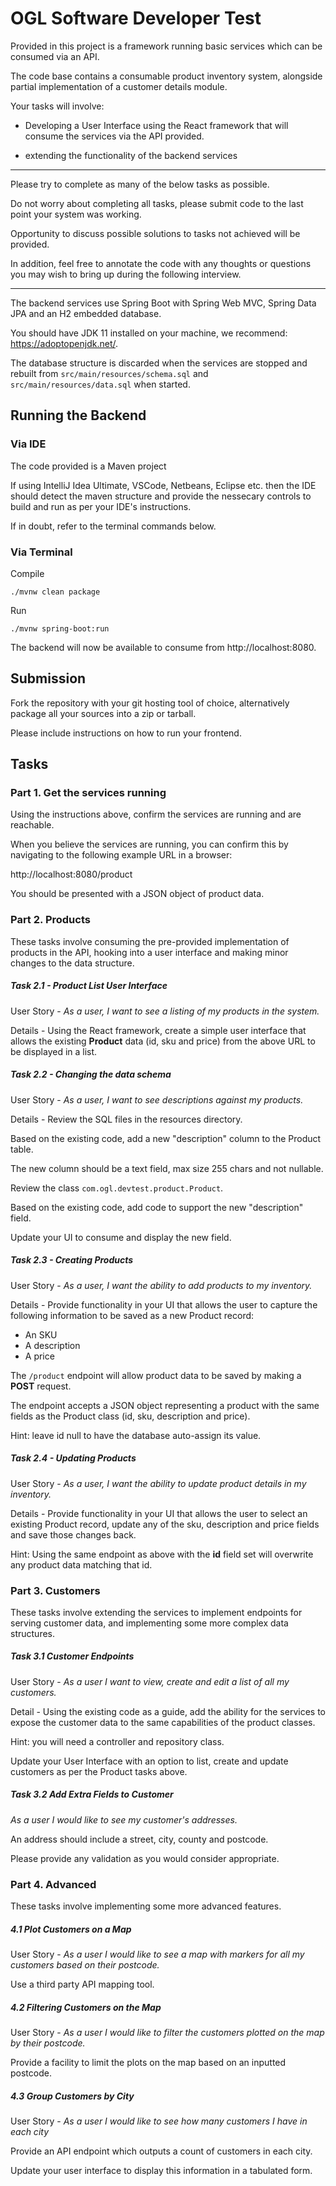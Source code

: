 # OGL Software Developer Test
Provided in this project is a framework running basic services which can be consumed via an API.

The code base contains a consumable product inventory system, alongside partial implementation of a customer details module.

Your tasks will involve:
 
- Developing a User Interface using the React framework that will consume the services via the API provided.

- extending the functionality of the backend services

---

Please try to complete as many of the below tasks as possible. 

Do not worry about completing all tasks, please submit code to the last point your system was working.

Opportunity to discuss possible solutions to tasks not achieved will be provided. 

In addition, feel free to annotate the code with any thoughts or questions you may wish to bring up during the following interview. 

---

The backend services use Spring Boot with Spring Web MVC, Spring Data JPA and an H2 embedded database.

You should have JDK 11 installed on your machine, we recommend: https://adoptopenjdk.net/.

The database structure is discarded when the services are stopped and rebuilt from
`src/main/resources/schema.sql` and `src/main/resources/data.sql` when started.

## Running the Backend
### Via IDE
The code provided is a Maven project

If using IntelliJ Idea Ultimate, VSCode, Netbeans, Eclipse etc. then the IDE should detect the maven 
structure and provide the nessecary controls to build and run as per your IDE's instructions.

If in doubt, refer to the terminal commands below.

### Via Terminal
Compile
```
./mvnw clean package
```

Run
```
./mvnw spring-boot:run
```

The backend will now be available to consume from http://localhost:8080.

## Submission
Fork the repository with your git hosting tool of choice, alternatively package all your sources into a zip or tarball.  

Please include instructions on how to run your frontend.

## Tasks
### Part 1. Get the services running 
Using the instructions above, confirm the services are running and are reachable.

When you believe the services are running, you can confirm this by navigating to the following example URL in a browser:

http://localhost:8080/product

You should be presented with a JSON object of product data.

### Part 2. Products
These tasks involve consuming the pre-provided implementation of products in the API, hooking into a user interface and making minor changes to the data structure. 
##### Task 2.1 - Product List User Interface

User Story - *As a user, I want to see a listing of my products in the system.* 

Details - Using the React framework, create a simple user interface that allows the existing <b>Product</b> data (id, sku and price) from the above URL to be displayed in a list.

##### Task 2.2 - Changing the data schema

User Story - *As a user, I want to see descriptions against my products.*

Details - Review the SQL files in the resources directory.

Based on the existing code, add a new "description" column to the Product table.

The new column should be a text field, max size 255 chars and not nullable.

Review the class `com.ogl.devtest.product.Product`.

Based on the existing code, add code to support the new "description" field.

Update your UI to consume and display the new field. 

##### Task 2.3 - Creating Products

User Story - *As a user, I want the ability to add products to my inventory.*

Details - Provide functionality in your UI that allows the user to capture the following information to be saved as a new Product record:
        
- An SKU
- A description
- A price

The `/product` endpoint will allow product data to be saved by making a <b>POST</b> request.

The endpoint accepts a JSON object representing a product with the same fields as the Product class (id, sku, description and price).

Hint: leave id null to have the database auto-assign its value.

##### Task 2.4 - Updating Products

User Story - *As a user, I want the ability to update product details in my inventory.*

Details - Provide functionality in your UI that allows the user to select an existing Product record, update any of the sku, description and price fields and save those changes back.

Hint: Using the same endpoint as above with the <b>id</b> field set will overwrite any product data matching that id.  

### Part 3. Customers
These tasks involve extending the services to implement endpoints for serving customer data, and implementing some more complex data structures.
##### Task 3.1 Customer Endpoints
User Story - *As a user I want to view, create and edit a list of all my customers.*

Detail - Using the existing code as a guide, add the ability for the services to expose the customer data to the same capabilities of the product classes.

Hint: you will need a controller and repository class.

Update your User Interface with an option to list, create and update customers as per the Product tasks above.

##### Task 3.2 Add Extra Fields to Customer
*As a user I would like to see my customer's addresses.*

An address should include a street, city, county and postcode.

Please provide any validation as you would consider appropriate.

### Part 4. Advanced
These tasks involve implementing some more advanced features.
##### 4.1 Plot Customers on a Map
User Story - *As a user I would like to see a map with markers for all my customers based on their postcode.*

Use a third party API mapping tool.

##### 4.2 Filtering Customers on the Map
User Story - *As a user I would like to filter the customers plotted on the map by their postcode.*

Provide a facility to limit the plots on the map based on an inputted postcode.

##### 4.3 Group Customers by City
User Story - *As a user I would like to see how many customers I have in each city*

Provide an API endpoint which outputs a count of customers in each city.  

Update your user interface to display this information in a tabulated form.
